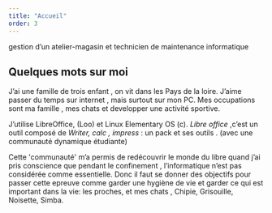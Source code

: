 ```yaml
---
title: "Accueil"
order: 3
---
```

gestion d’un atelier-magasin et technicien de maintenance informatique
## Quelques mots sur moi

J’ai une famille de trois enfant , on vit dans les Pays de la loire.
J’aime passer du temps sur internet , mais surtout sur mon PC. Mes occupations sont ma famille , mes chats et developper une activité sportive.

J’utilise LibreOffice, (Loo) et Linux Elementary OS (c). 
_Libre office_ ,c’est un outil composé de _Writer, calc , impress_ : un pack et ses outils . (avec une communauté dynamique étudiante)

Cette 'communauté' m’a permis de redécouvrir le monde du libre quand j’ai pris conscience que pendant le confinement , l’informatique n’est pas considérée comme essentielle. Donc il faut se donner des objectifs pour passer cette epreuve comme garder une hygiène de vie et garder ce qui est important dans la vie: les proches, et mes chats , Chipie, Grisouille, Noisette, Simba. 